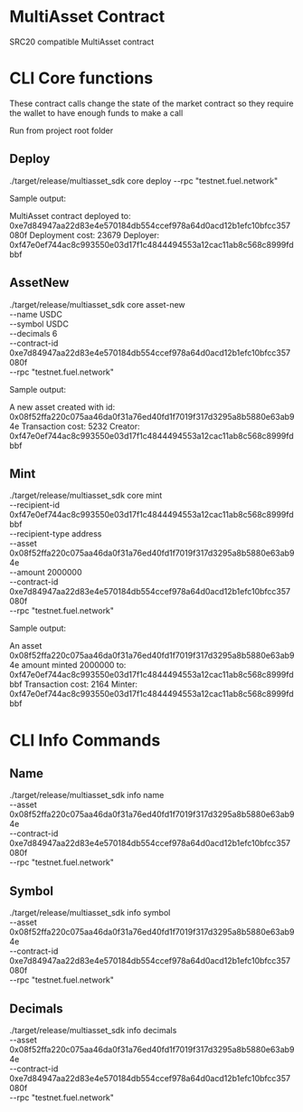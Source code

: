 # MultiAsset Contract
SRC20 compatible MultiAsset contract


# CLI Core functions

These contract calls change the state of the market contract so they require the wallet to have enough funds to make a call

Run from project root folder

## Deploy

./target/release/multiasset_sdk core deploy --rpc "testnet.fuel.network"

Sample output:

MultiAsset contract deployed to: 0xe7d84947aa22d83e4e570184db554ccef978a64d0acd12b1efc10bfcc357080f
Deployment cost: 23679
Deployer: 0xf47e0ef744ac8c993550e03d17f1c4844494553a12cac11ab8c568c8999fdbbf

## AssetNew

./target/release/multiasset_sdk core asset-new \
    --name USDC \
    --symbol USDC \
    --decimals 6 \
    --contract-id 0xe7d84947aa22d83e4e570184db554ccef978a64d0acd12b1efc10bfcc357080f \
    --rpc "testnet.fuel.network"

Sample output:

A new asset created with id: 0x08f52ffa220c075aa46da0f31a76ed40fd1f7019f317d3295a8b5880e63ab94e
Transaction cost: 5232
Creator: 0xf47e0ef744ac8c993550e03d17f1c4844494553a12cac11ab8c568c8999fdbbf

## Mint

./target/release/multiasset_sdk core mint \
    --recipient-id 0xf47e0ef744ac8c993550e03d17f1c4844494553a12cac11ab8c568c8999fdbbf \
    --recipient-type address \
    --asset 0x08f52ffa220c075aa46da0f31a76ed40fd1f7019f317d3295a8b5880e63ab94e \
    --amount 2000000 \
    --contract-id 0xe7d84947aa22d83e4e570184db554ccef978a64d0acd12b1efc10bfcc357080f \
    --rpc "testnet.fuel.network"

Sample output:

An asset 0x08f52ffa220c075aa46da0f31a76ed40fd1f7019f317d3295a8b5880e63ab94e amount minted 2000000 to: 0xf47e0ef744ac8c993550e03d17f1c4844494553a12cac11ab8c568c8999fdbbf
Transaction cost: 2164
Minter: 0xf47e0ef744ac8c993550e03d17f1c4844494553a12cac11ab8c568c8999fdbbf


# CLI Info Commands

## Name

./target/release/multiasset_sdk info name \
    --asset 0x08f52ffa220c075aa46da0f31a76ed40fd1f7019f317d3295a8b5880e63ab94e \
    --contract-id 0xe7d84947aa22d83e4e570184db554ccef978a64d0acd12b1efc10bfcc357080f \
    --rpc "testnet.fuel.network"

## Symbol

./target/release/multiasset_sdk info symbol \
    --asset 0x08f52ffa220c075aa46da0f31a76ed40fd1f7019f317d3295a8b5880e63ab94e \
    --contract-id 0xe7d84947aa22d83e4e570184db554ccef978a64d0acd12b1efc10bfcc357080f \
    --rpc "testnet.fuel.network"

## Decimals

./target/release/multiasset_sdk info decimals \
    --asset 0x08f52ffa220c075aa46da0f31a76ed40fd1f7019f317d3295a8b5880e63ab94e \
    --contract-id 0xe7d84947aa22d83e4e570184db554ccef978a64d0acd12b1efc10bfcc357080f \
    --rpc "testnet.fuel.network"
